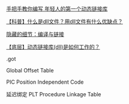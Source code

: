 [手把手教你编写 年轻人的第一个动态链接库](https://www.bilibili.com/video/BV1MF411w7Z9/)

[【科普】什么是dll文件？用dll文件有什么优缺点？](https://www.bilibili.com/video/BV1vN4y1Q7xJ/)

[隐藏的细节：编译与链接](https://www.bilibili.com/video/BV1TN4y1375q/)

[【底层】动态链接库(dll)是如何工作的？](https://www.bilibili.com/video/BV1vB4y1V7gR/)

.got

Global Offset Table

PIC
Position Independent Code

延迟绑定
PLT
Procedure Linkage Table
